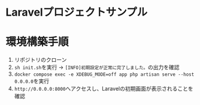# Laravelプロジェクトサンプル

# 環境構築手順
1. リポジトリのクローン
2. `sh init.sh`を実行 → `[INFO]初期設定が正常に完了しました。`の出力を確認
3. `docker compose exec -e XDEBUG_MODE=off app php artisan serve --host 0.0.0.0`を実行
4. `http://0.0.0.0:8000`へアクセスし、Laravelの初期画面が表示されることを確認

